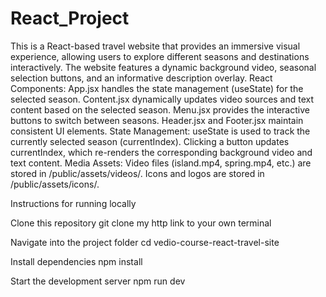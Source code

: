 # React_Project
This is a React-based travel website that provides an immersive visual experience, allowing users to explore different seasons and destinations interactively. The website features a dynamic background video,
seasonal selection buttons, and an informative description overlay.
React Components:
App.jsx handles the state management (useState) for the selected season.
Content.jsx dynamically updates video sources and text content based on the selected season.
Menu.jsx provides the interactive buttons to switch between seasons.
Header.jsx and Footer.jsx maintain consistent UI elements.
State Management:
useState is used to track the currently selected season (currentIndex).
Clicking a button updates currentIndex, which re-renders the corresponding background video and text content.
Media Assets:
Video files (island.mp4, spring.mp4, etc.) are stored in /public/assets/videos/.
Icons and logos are stored in /public/assets/icons/.

Instructions for running locally

Clone this repository
git clone my http link to your own terminal

Navigate into the project folder
cd vedio-course-react-travel-site

Install dependencies
npm install

Start the development server
npm run dev

